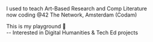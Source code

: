 I used to teach Art-Based Research and Comp Literature\
now coding @42 The Network, Amsterdam (Codam)

This is my playground 🍄\
-- Interested in Digital Humanities & Tech Ed projects

